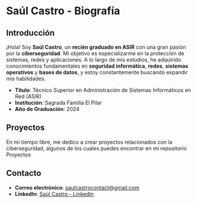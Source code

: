 # Saúl Castro - Biografía

## Introducción

¡Hola! Soy **Saúl Castro**, un **recién graduado en ASIR** con una gran pasión por la **ciberseguridad**. Mi objetivo es especializarme en la protección de sistemas, redes y aplicaciones. A lo largo de mis estudios, he adquirido conocimientos fundamentales en **seguridad informática**, **redes**, **sistemas operativos** y **bases de datos**, y estoy constantemente buscando expandir mis habilidades.


- **Título**: Técnico Superior en Administración de Sistemas Informáticos en Red (ASIR)
- **Institución**: Sagrada Familia El Pilar
- **Año de Graduación**: 2024

## Proyectos

En mi tiempo libre, me dedico a crear proyectos relacionados con la ciberseguridad, algunos de los cuales puedes encontrar en mi repositorio Proyectos

## Contacto

- **Correo electrónico**: saulcastrocontact@gmail.com
- **LinkedIn**: [Saúl Castro - LinkedIn](https://www.linkedin.com/in/saul-castro-botran/)
